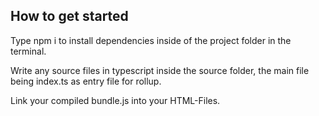 ## How to get started

Type npm i to install dependencies inside of the project folder in the terminal.

Write any source files in typescript inside the source folder, the main file being index.ts as entry file for rollup.

Link your compiled bundle.js into your HTML-Files.



